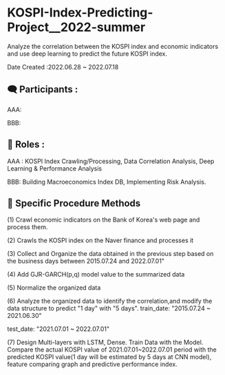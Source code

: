 # KOSPI-Index-Predicting-Project__2022-summer

Analyze the correlation between the KOSPI index and economic indicators and use deep learning to predict the future KOSPI index.

Date Created :2022.06.28 ~ 2022.07.18




## 🗨 Participants :
AAA: <Blind>

BBB: <Blind>




## 🚨 Roles :
AAA : KOSPI Index Crawling/Processing, Data Correlation Analysis, Deep Learning & Performance Analysis

BBB: Building Macroeconomics Index DB, Implementing Risk Analysis.





## 🚀 Specific Procedure Methods
(1) Crawl economic indicators on the Bank of Korea's web page and process them.

(2) Crawls the KOSPI index on the Naver finance and processes it

(3) Collect and Organize the data obtained in the previous step based on the business days between 2015.07.24 and 2022.07.01"

(4) Add GJR-GARCH(p,q) model value to the summarized data

(5) Normalize the organized data

(6) Analyze the organized data to identify the correlation,and modify the data structure to predict "1 day" with "5 days".
train_date: "2015.07.24 ~ 2021.06.30"

test_date: "2021.07.01 ~ 2022.07.01"

(7) Design Multi-layers with LSTM, Dense. Train Data with the Model. Compare the actual KOSPI value of 2021.07.01~2022.07.01 period with the predicted KOSPI value(1 day will be estimated by 5 days at CNN model), feature comparing graph and predictive performance index.










